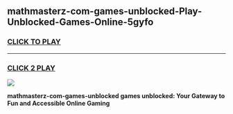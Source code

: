 
## mathmasterz-com-games-unblocked-Play-Unblocked-Games-Online-5gyfo
<h3>
<a href="https://premium76.site?title=mathmasterz-com-games-unblocked&ref=25A">CLICK TO PLAY</a></h3>
<hr>

<h3>
<a href="https://premium76.site?title=mathmasterz-com-games-unblocked&ref=25A">CLICK 2 PLAY</a>
  
</h3>

<a href="https://premium76.site?title=mathmasterz-com-games-unblocked&ref=25A"><img src="https://clearcache.store/games.png"></a>


**mathmasterz-com-games-unblocked games unblocked: Your Gateway to Fun and Accessible Online Gaming**
